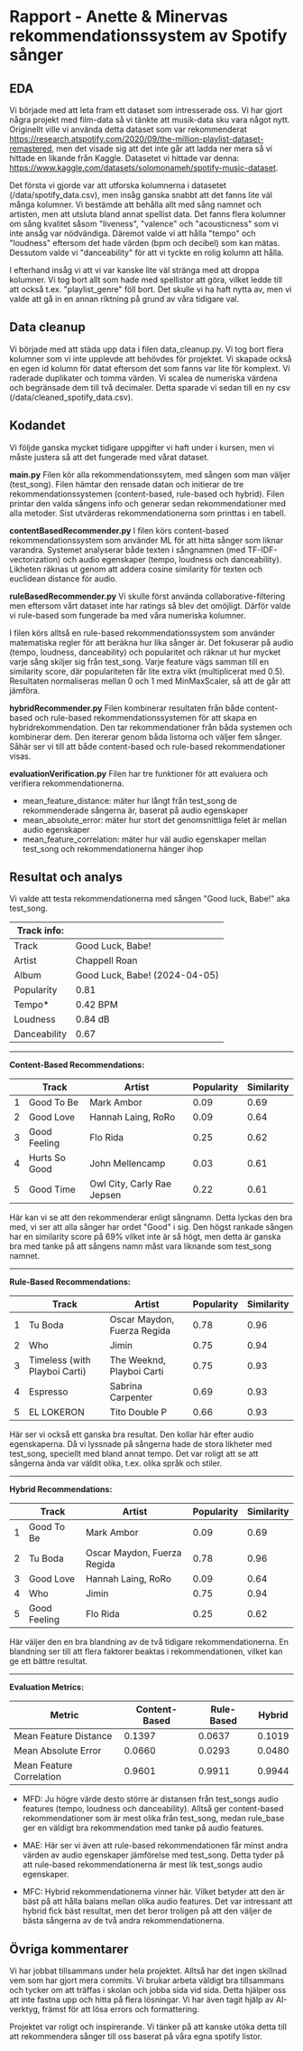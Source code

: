 # Rapport - Anette & Minervas rekommendationssystem av Spotify sånger

## EDA

Vi började med att leta fram ett dataset som intresserade oss. Vi har gjort några projekt med film-data så vi tänkte att musik-data sku vara något nytt. Originellt ville vi använda detta dataset som var rekommenderat https://research.atspotify.com/2020/09/the-million-playlist-dataset-remastered, men det visade sig att det inte går att ladda ner mera så vi hittade en likande från Kaggle. Datasetet vi hittade var denna: https://www.kaggle.com/datasets/solomonameh/spotify-music-dataset. 

Det första vi gjorde var att utforska kolumnerna i datasetet (/data/spotify_data.csv), men insåg ganska snabbt att det fanns lite väl många kolumner. Vi bestämde att behålla allt med sång namnet och artisten, men att utsluta bland annat spellist data. Det fanns flera kolumner om sång kvalitet såsom "liveness", "valence" och "acousticness" som vi inte ansåg var nödvändiga. Däremot valde vi att hålla "tempo" och "loudness" eftersom det hade värden (bpm och decibel) som kan mätas. Dessutom valde vi "danceability" för att vi tyckte en rolig kolumn att hålla. 

I efterhand insåg vi att vi var kanske lite väl stränga med att droppa kolumner. Vi tog bort allt som hade med spellistor att göra, vilket ledde till att också t.ex. "playlist_genre" föll bort. Det skulle vi ha haft nytta av, men vi valde att gå in en annan riktning på grund av våra tidigare val. 


## Data cleanup

Vi började med att städa upp data i filen data_cleanup.py. Vi tog bort flera kolumner som vi inte upplevde att behövdes för projektet. Vi skapade också en egen id kolumn för datat eftersom det som fanns var lite för komplext. Vi raderade duplikater och tomma värden. Vi scalea de numeriska värdena och begränsade dem till två decimaler. Detta sparade vi sedan till en ny csv (/data/cleaned_spotify_data.csv).


## Kodandet

Vi följde ganska mycket tidigare uppgifter vi haft under i kursen, men vi måste justera så att det fungerade med vårat dataset. 

**main.py**
Filen kör alla rekommendationssytem, med sången som man väljer (test_song). Filen hämtar den rensade datan och initierar de tre rekommendationssystemen (content-based, rule-based och hybrid). Filen printar den valda sångens info och generar sedan rekommendationer med alla metoder. Sist utvärderas rekommendationerna som printtas i en tabell. 

**contentBasedRecommender.py**
I filen körs content-based rekommendationssystem som använder ML för att hitta sånger som liknar varandra. Systemet analyserar både texten i sångnamnen (med TF-IDF-vectorization) och audio egenskaper (tempo, loudness och danceability). Likheten räknas ut genom att addera cosine similarity för texten och euclidean distance för audio.

**ruleBasedRecommender.py**
Vi skulle först använda collaborative-filtering men eftersom vårt dataset inte har ratings så blev det omöjligt. Därför valde vi rule-based som fungerade ba med våra numeriska kolumner.

I filen körs alltså en rule-based rekommendationssystem som använder matematiska regler för att beräkna hur lika sånger är. Det fokuserar på audio (tempo, loudness, danceability) och popularitet och räknar ut hur mycket varje sång skiljer sig från test_song. Varje feature vägs samman till en similarity score, där populariteten får lite extra vikt (multiplicerat med 0.5). Resultaten normaliseras mellan 0 och 1 med MinMaxScaler, så att de går att jämföra.

**hybridRecommender.py**
Filen kombinerar resultaten från både content-based och rule-based rekommendationssystemen för att skapa en hybridrekommendation. Den tar rekommendationer från båda systemen och kombinerar dem. Den itererar genom båda listorna och väljer fem sånger. Såhär ser vi till att både content-based och rule-based rekommendationer visas.

**evaluationVerification.py** 
Filen har tre funktioner för att evaluera och verifiera rekommendationerna. 
- mean_feature_distance: mäter hur långt från test_song de rekommenderade sångerna är, baserat på audio egenskaper
- mean_absolute_error: mäter hur stort det genomsnittliga felet är mellan audio egenskaper
- mean_feature_correlation: mäter hur väl audio egenskaper mellan test_song och rekommendationerna hänger ihop


## Resultat och analys

Vi valde att testa rekommendationerna med sången "Good luck, Babe!" aka test_song.


| Track info: |  |
|---------------|-----------|
| Track | Good Luck, Babe! |
| Artist | Chappell Roan |
| Album | Good Luck, Babe! (2024-04-05) |
| Popularity | 0.81 |
| Tempo*| 0.42 BPM |
| Loudness | 0.84 dB |
| Danceability | 0.67 |

---------
**Content-Based Recommendations:**

|          | **Track** | **Artist** | **Popularity** | **Similarity** |
|----------|-----------|------------|----------------|----------------|
| 1 | Good To Be | Mark Ambor | 0.09 | 0.69 |
| 2 | Good Love | Hannah Laing, RoRo | 0.09 | 0.64 |
| 3 | Good Feeling | Flo Rida | 0.25 | 0.62 |
| 4 | Hurts So Good | John Mellencamp | 0.03 | 0.61 |
| 5 | Good Time | Owl City, Carly Rae Jepsen | 0.22 | 0.61 |

Här kan vi se att den rekommenderar enligt sångnamn. Detta lyckas den bra med, vi ser att alla sånger har ordet "Good" i sig. Den högst rankade sången har en similarity score på 69% vilket inte är så högt, men detta är ganska bra med tanke på att sångens namn måst vara liknande som test_song namnet. 


-------
**Rule-Based Recommendations:**

|          | **Track** | **Artist** | **Popularity** | **Similarity** |
|----------|-----------|------------|----------------|----------------|
| 1 | Tu Boda | Oscar Maydon, Fuerza Regida | 0.78 | 0.96 |
| 2 | Who | Jimin | 0.75 | 0.94 |
| 3 | Timeless (with Playboi Carti) | The Weeknd, Playboi Carti | 0.75 | 0.93 |
| 4 | Espresso | Sabrina Carpenter | 0.69 | 0.93 |
| 5 | EL LOKERON | Tito Double P | 0.66 | 0.93 |

Här ser vi också ett ganska bra resultat. Den kollar här efter audio egenskaperna. Då vi lyssnade på sångerna hade de stora likheter med test_song, speciellt med bland annat tempo. Det var roligt att se att sångerna ända var väldit olika, t.ex. olika språk och stiler. 

----------
**Hybrid Recommendations:**

|          | **Track** | **Artist** | **Popularity** | **Similarity** |
|----------|-----------|------------|----------------|----------------|
| 1 | Good To Be | Mark Ambor | 0.09 | 0.69 |
| 2 | Tu Boda | Oscar Maydon, Fuerza Regida | 0.78 | 0.96 |
| 3 | Good Love | Hannah Laing, RoRo | 0.09 | 0.64 |
| 4 | Who | Jimin | 0.75 | 0.94 |
| 5 | Good Feeling | Flo Rida | 0.25 | 0.62 |

Här väljer den en bra blandning av de två tidigare rekommendationerna. En blandning ser till att flera faktorer beaktas i rekommendationen, vilket kan ge ett bättre resultat.

--------
**Evaluation Metrics:**

| **Metric** | **Content-Based** | **Rule-Based** | **Hybrid** |
|------------|-------------------|----------------|------------|
| Mean Feature Distance | 0.1397 | 0.0637 | 0.1019 |
| Mean Absolute Error | 0.0660 | 0.0293 | 0.0480 |
| Mean Feature Correlation | 0.9601 | 0.9911 | 0.9944 |

- MFD: Ju högre värde desto större är distansen från test_songs audio features (tempo, loudness och danceability). Alltså ger content-based rekommendationer som är mest olika från test_song, medan rule_base ger en väldigt bra rekommendation med tanke på audio features.

- MAE: Här ser vi även att rule-based rekommendationen får minst andra värden av audio egenskaper jämförelse med test_song. Detta tyder på att rule-based rekommendationerna är mest lik test_songs audio egenskaper.

- MFC: Hybrid rekommendationerna vinner här. Vilket betyder att den är bäst på att hålla balans mellan olika audio features. Det var intressant att hybrid fick bäst resultat, men det beror troligen på att den väljer de bästa sångerna av de två andra rekommendationerna.


## Övriga kommentarer

Vi har jobbat tillsammans under hela projektet. Alltså har det ingen skillnad vem som har gjort mera commits. Vi brukar arbeta väldigt bra tillsammans och tycker om att träffas i skolan och jobba sida vid sida. Detta hjälper oss att inte fastna upp och hitta på flera lösningar. Vi har även tagit hjälp av AI-verktyg, främst för att lösa errors och formattering.

Projektet var roligt och inspirerande. Vi tänker på att kanske utöka detta till att rekommendera sånger till oss baserat på våra egna spotify listor. 